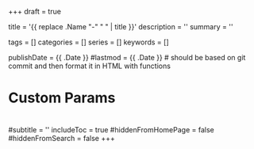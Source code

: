 +++
draft = true

title = '{{ replace .Name "-" " " | title }}'
description = ''
summary = ''

tags = []
categories = []
series = []
keywords = []

publishDate = {{ .Date }}
#lastmod = {{ .Date }} # should be based on git commit and then format it in HTML with functions

#
# Custom Params
#

#subtitle = ''
includeToc = true
#hiddenFromHomePage = false
#hiddenFromSearch = false
+++
